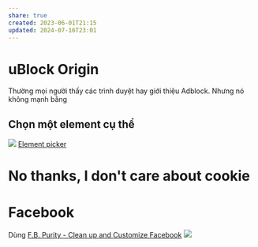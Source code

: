 ```yaml
---
share: true
created: 2023-06-01T21:15
updated: 2024-07-16T23:01
---
```

# uBlock Origin
Thường mọi người thấy các trình duyệt hay giới thiệu Adblock. Nhưng nó không mạnh bằng
## Chọn một element cụ thể
![](https://user-images.githubusercontent.com/95879668/199072316-c25f97c2-b24f-4346-85e3-bd45f848bccb.png)
[Element picker](https://github.com/gorhill/uBlock/wiki/Element-picker)
# No thanks, I don't care about cookie
# Facebook 
Dùng [F.B. Purity - Clean up and Customize Facebook](https://www.fbpurity.com/)
![](https://lh3.googleusercontent.com/e_zPSMC-g4edOvmPnkXUfdR598OqPz1JCqyGOQVJ9jBOe1m3Ikf4_dSgpLUbH_z-LvyY78t-Be4lDhXPC-nidwNrlGo=w640-h400-e365-rj-sc0x00ffffff) 
